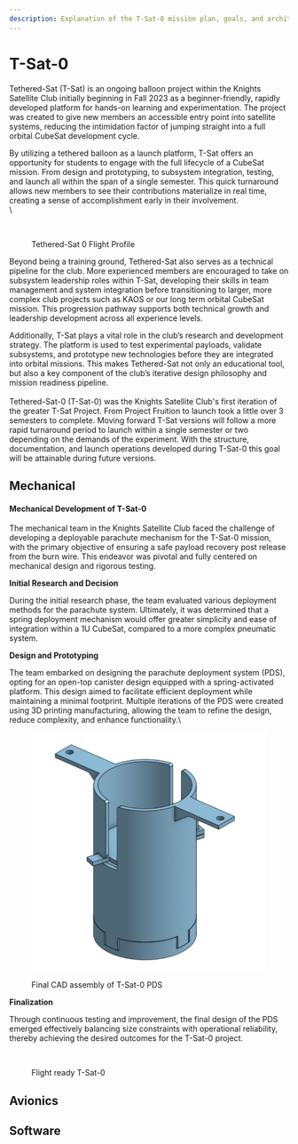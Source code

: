 ```yaml
---
description: Explanation of the T-Sat-0 mission plan, goals, and architecture.
---
```


# T-Sat-0

Tethered-Sat (T-Sat) is an ongoing balloon project within the Knights Satellite Club initially beginning in Fall 2023 as a beginner-friendly, rapidly developed platform for hands-on learning and experimentation. The project was created to give new members an accessible entry point into satellite systems, reducing the intimidation factor of jumping straight into a full orbital CubeSat development cycle.

By utilizing a tethered balloon as a launch platform, T-Sat offers an opportunity for students to engage with the full lifecycle of a CubeSat mission. From design and prototyping, to subsystem integration, testing, and launch all within the span of a single semester. This quick turnaround allows new members to see their contributions materialize in real time, creating a sense of accomplishment early in their involvement.\
\


<figure><img src="https://lh7-rt.googleusercontent.com/slidesz/AGV_vUeOWGE18VczwagY0xEnzX152dZSmu7T1VdIjXCvvbJgQZHV2HLxwWEVlyWORfP3jiinmB_vw2VV8EI_AVNoBHMSmKpSkRNkoLN_9YF--IqlETc68Lm1zdidTxSgaKabtMRnVL78oP_tH-70ACqP37VsoHBm4A=nw?key=9265HlvNzRsM0gWzzW7iqA" alt=""><figcaption><p>Tethered-Sat 0 Flight Profile</p></figcaption></figure>

Beyond being a training ground, Tethered-Sat also serves as a technical pipeline for the club. More experienced members are encouraged to take on subsystem leadership roles within T-Sat, developing their skills in team management and system integration before transitioning to larger, more complex club projects such as KAOS or our long term orbital CubeSat mission. This progression pathway supports both technical growth and leadership development across all experience levels.

Additionally, T-Sat plays a vital role in the club’s research and development strategy. The platform is used to test experimental payloads, validate subsystems, and prototype new technologies before they are integrated into orbital missions. This makes Tethered-Sat not only an educational tool, but also a key component of the club’s iterative design philosophy and mission readiness pipeline.\
\
Tethered-Sat-0 (T-Sat-0) was the Knights Satellite Club's first iteration of the greater T-Sat Project. From Project Fruition to launch took a little over 3 semesters to complete. Moving forward T-Sat versions will follow a more rapid turnaround period to launch within a single semester or two depending on the demands of the experiment. With the structure, documentation, and launch operations developed during T-Sat-0 this goal will be attainable during future versions.

## Mechanical&#x20;

#### Mechanical Development of T-Sat-0

The mechanical team in the Knights Satellite Club faced the challenge of developing a deployable parachute mechanism for the T-Sat-0 mission, with the primary objective of ensuring a safe payload recovery post release from the burn wire. This endeavor was pivotal and fully centered on mechanical design and rigorous testing.

**Initial Research and Decision**

During the initial research phase, the team evaluated various deployment methods for the parachute system. Ultimately, it was determined that a spring deployment mechanism would offer greater simplicity and ease of integration within a 1U CubeSat, compared to a more complex pneumatic system.

**Design and Prototyping**

The team embarked on designing the parachute deployment system (PDS), opting for an open-top canister design equipped with a spring-activated platform. This design aimed to facilitate efficient deployment while maintaining a minimal footprint. Multiple iterations of the PDS were created using 3D printing manufacturing, allowing the team to refine the design, reduce complexity, and enhance functionality.\


<figure><img src="../../../.gitbook/assets/image.png" alt=""><figcaption><p>Final CAD assembly of T-Sat-0 PDS</p></figcaption></figure>

**Finalization**

Through continuous testing and improvement, the final design of the PDS emerged effectively balancing size constraints with operational reliability, thereby achieving the desired outcomes for the T-Sat-0 project.

<figure><img src="https://lh7-rt.googleusercontent.com/slidesz/AGV_vUclAMjzr_o0nMZv9axGW2eCBPSYvFZRW-jvxE4pajoLp-MI3rXtNn6CPGDOrncipn7eKc9hq3cTYyQEOx1G8zc7LqjLKUdhPQhJ7Iy6fnI7TaiKNS5oB_V3ZX1iDQUJjCuWpkQb=nw?key=jaWAqQa8wC8sb7bqOJoMcEuT" alt=""><figcaption><p>Flight ready  T-Sat-0 </p></figcaption></figure>

## Avionics



## Software





